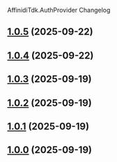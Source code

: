 AffinidiTdk.AuthProvider Changelog
<a name="1.0.5"></a>
## [1.0.5](https://www.github.com/affinidi/affinidi-tdk-dotnet/releases/tag/v1.0.5) (2025-09-22)

<a name="1.0.4"></a>
## [1.0.4](https://www.github.com/affinidi/affinidi-tdk-dotnet/releases/tag/v1.0.4) (2025-09-22)

<a name="1.0.3"></a>
## [1.0.3](https://www.github.com/affinidi/affinidi-tdk-dotnet/releases/tag/v1.0.3) (2025-09-19)

<a name="1.0.2"></a>
## [1.0.2](https://www.github.com/affinidi/affinidi-tdk-dotnet/releases/tag/v1.0.2) (2025-09-19)

<a name="1.0.1"></a>
## [1.0.1](https://www.github.com/affinidi/affinidi-tdk-dotnet/releases/tag/v1.0.1) (2025-09-19)

<a name="1.0.0"></a>
## [1.0.0](https://www.github.com/affinidi/affinidi-tdk-dotnet/releases/tag/v1.0.0) (2025-09-19)

